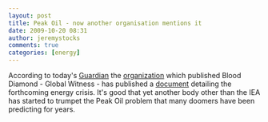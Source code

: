 ```yaml
---
layout: post
title: Peak Oil - now another organisation mentions it
date: 2009-10-20 08:31
author: jeremystocks
comments: true
categories: [energy]
---
```

According to today's <a href="http://www.guardian.co.uk/business/2009/oct/19/oil-prices-rise-supply-warning-report">Guardian</a> the <a href="http://www.globalwitness.org/index.php">organization</a> which published Blood Diamond - Global Witness - has published a <a href="http://www.globalwitness.org/media_library_get.php/1078/1256025340/heads_in_the_sand_final.pdf">document</a> detailing the forthcoming energy crisis. It's good that yet another body other than the IEA has started to trumpet the Peak Oil problem that many doomers have been predicting for years.
